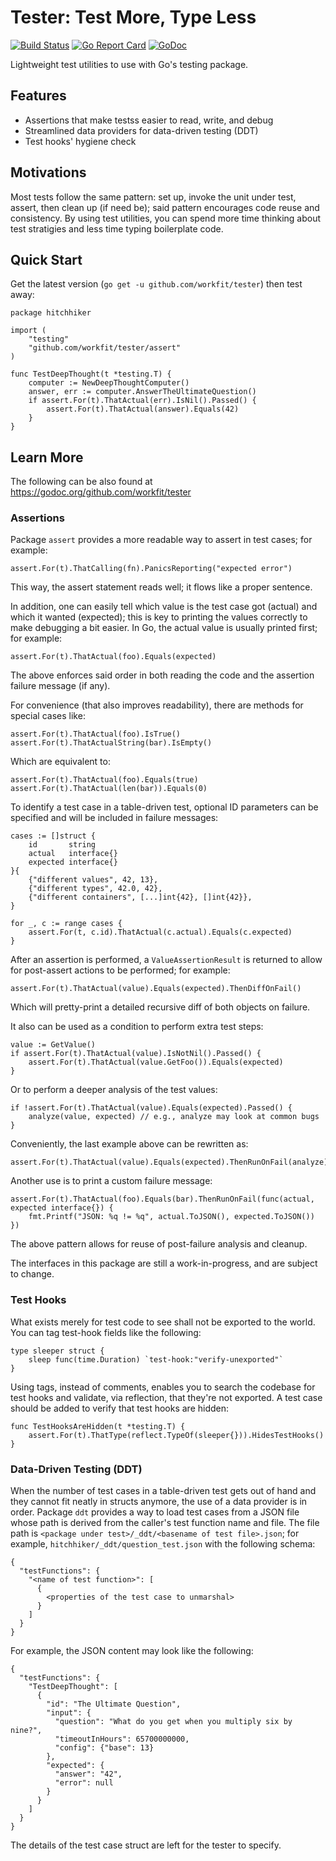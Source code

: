 # Tester: Test More, Type Less

[![Build Status](https://travis-ci.org/workfit/tester.svg?branch=master)](https://travis-ci.org/workfit/tester)
[![Go Report Card](https://goreportcard.com/badge/github.com/workfit/tester)](https://goreportcard.com/report/github.com/workfit/tester)
[![GoDoc](https://godoc.org/github.com/workfit/tester?status.svg)](https://godoc.org/github.com/workfit/tester)

Lightweight test utilities to use with Go's testing package.

## Features
* Assertions that make testss easier to read, write, and debug
* Streamlined data providers for data-driven testing (DDT)
* Test hooks' hygiene check

## Motivations
Most tests follow the same pattern: set up, invoke the unit under test, assert,
then clean up (if need be); said pattern encourages code reuse and consistency.
By using test utilities, you can spend more time thinking about test stratigies
and less time typing boilerplate code.

## Quick Start
Get the latest version (`go get -u github.com/workfit/tester`) then test away:

    package hitchhiker

    import (
        "testing"
        "github.com/workfit/tester/assert"
    )

    func TestDeepThought(t *testing.T) {
        computer := NewDeepThoughtComputer()
        answer, err := computer.AnswerTheUltimateQuestion()
        if assert.For(t).ThatActual(err).IsNil().Passed() {
            assert.For(t).ThatActual(answer).Equals(42)
        }
    }

## Learn More
The following can be also found at <https://godoc.org/github.com/workfit/tester>

### Assertions
Package `assert` provides a more readable way to assert in test cases;
for example:

    assert.For(t).ThatCalling(fn).PanicsReporting("expected error")

This way, the assert statement reads well; it flows like a proper sentence.

In addition, one can easily tell which value is the test case got (actual)
and which it wanted (expected); this is key to printing the values correctly
to make debugging a bit easier. In Go, the actual value is usually printed
first; for example:

    assert.For(t).ThatActual(foo).Equals(expected)

The above enforces said order in both reading the code and the assertion failure
message (if any).

For convenience (that also improves readability), there are methods for special
cases like:

    assert.For(t).ThatActual(foo).IsTrue()
    assert.For(t).ThatActualString(bar).IsEmpty()

Which are equivalent to:

    assert.For(t).ThatActual(foo).Equals(true)
    assert.For(t).ThatActual(len(bar)).Equals(0)

To identify a test case in a table-driven test, optional ID parameters can be
specified and will be included in failure messages:

	cases := []struct {
		id       string
		actual   interface{}
		expected interface{}
	}{
		{"different values", 42, 13},
		{"different types", 42.0, 42},
		{"different containers", [...]int{42}, []int{42}},
	}

	for _, c := range cases {
		assert.For(t, c.id).ThatActual(c.actual).Equals(c.expected)
	}

After an assertion is performed, a `ValueAssertionResult` is returned to allow
for post-assert actions to be performed; for example:

    assert.For(t).ThatActual(value).Equals(expected).ThenDiffOnFail()

Which will pretty-print a detailed recursive diff of both objects on failure.

It also can be used as a condition to perform extra test steps:

    value := GetValue()
    if assert.For(t).ThatActual(value).IsNotNil().Passed() {
        assert.For(t).ThatActual(value.GetFoo()).Equals(expected)
    }

Or to perform a deeper analysis of the test values:

    if !assert.For(t).ThatActual(value).Equals(expected).Passed() {
        analyze(value, expected) // e.g., analyze may look at common bugs
    }

Conveniently, the last example above can be rewritten as:

    assert.For(t).ThatActual(value).Equals(expected).ThenRunOnFail(analyze)

Another use is to print a custom failure message:

    assert.For(t).ThatActual(foo).Equals(bar).ThenRunOnFail(func(actual, expected interface{}) {
		fmt.Printf("JSON: %q != %q", actual.ToJSON(), expected.ToJSON())
	})

The above pattern allows for reuse of post-failure analysis and cleanup.

The interfaces in this package are still a work-in-progress, and are subject
to change.

### Test Hooks
What exists merely for test code to see shall not be exported to the world.
You can tag test-hook fields like the following:

    type sleeper struct {
        sleep func(time.Duration) `test-hook:"verify-unexported"`
    }

Using tags, instead of comments, enables you to search the codebase for test
hooks and validate, via reflection, that they're not exported.
A test case should be added to verify that test hooks are hidden:

    func TestHooksAreHidden(t *testing.T) {
        assert.For(t).ThatType(reflect.TypeOf(sleeper{})).HidesTestHooks()
    }

### Data-Driven Testing (DDT)
When the number of test cases in a table-driven test gets out of hand and they
cannot fit neatly in structs anymore, the use of a data provider is in order.
Package `ddt` provides a way to load test cases from a JSON file whose path
is derived from the caller's test function name and file. The file path is
`<package under test>/_ddt/<basename of test file>.json`; for example,
`hitchhiker/_ddt/question_test.json` with the following schema:

    {
      "testFunctions": {
        "<name of test function>": [
          {
            <properties of the test case to unmarshal>
          }
        ]
      }
    }

For example, the JSON content may look like the following:

    {
      "testFunctions": {
        "TestDeepThought": [
          {
            "id": "The Ultimate Question",
            "input": {
              "question": "What do you get when you multiply six by nine?",
              "timeoutInHours": 65700000000,
              "config": {"base": 13}
            },
            "expected": {
              "answer": "42",
              "error": null
            }
          }
        ]
      }
    }

The details of the test case struct are left for the tester to specify.
